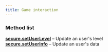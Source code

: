 ```yaml
---
title: Game interaction
---
```



### Method list ###

[**secure.setUserLevel**](secure.setUserLevel.html) – Update an user's level<br>
[**secure.setUserInfo**](secure.setUserInfo.html) – Update an user's data<br>
